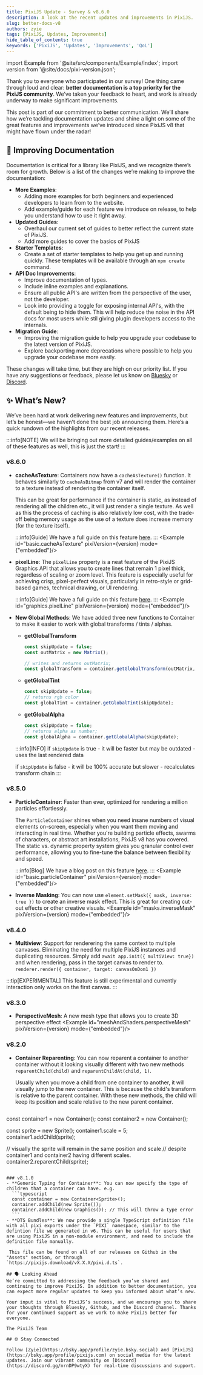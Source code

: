 ```yaml
---
title: PixiJS Update - Survey & v8.6.0
description: A look at the recent updates and improvements in PixiJS.
slug: better-docs-v8
authors: zyie
tags: [PixiJS, Updates, Improvements]
hide_table_of_contents: true
keywords: ['PixiJS', 'Updates', 'Improvements', 'QoL']
---
```

import Example from '@site/src/components/Example/index';
import version from '@site/docs/pixi-version.json';


Thank you to everyone who participated in our survey! One thing came through loud and clear: **better documentation is a top priority for the PixiJS community**. We’ve taken your feedback to heart, and work is already underway to make significant improvements.

This post is part of our commitment to better communication. We’ll share how we’re tackling documentation updates and shine a light on some of the great features and improvements we’ve introduced since PixiJS v8 that might have flown under the radar!

<!--truncate-->

## 📖 Improving Documentation
Documentation is critical for a library like PixiJS, and we recognize there’s room for growth. Below is a list of the changes we’re making to improve the documentation:

 - **More Examples**:
   - Adding more examples for both beginners and experienced developers to learn from to the website.
   - Add example/guide for each feature we introduce on release, to help you understand how to use it right away.
 - **Updated Guides**:
   - Overhaul our current set of guides to better reflect the current state of PixiJS.
   - Add more guides to cover the basics of PixiJS
 - **Starter Templates**:
   - Create a set of starter templates to help you get up and running quickly. These templates will be available through an `npm create` command.
 - **API Doc Improvements**:
   - Improve documentation of types.
   - Include inline examples and explanations.
   - Ensure all public API's are written from the perspective of the user, not the developer.
   - Look into providing a toggle for exposing internal API's, with the default being to hide them. This will help reduce the noise in the API docs for most users while stil giving plugin developers access to the internals.
 - **Migration Guide**:
   - Improving the migration guide to help you upgrade your codebase to the latest version of PixiJS.
   - Explore backporting more deprecations where possible to help you upgrade your codebase more easily.

These changes will take time, but they are high on our priority list. If you have any suggestions or feedback, please let us know on [Bluesky](https://bsky.app/profile/pixijs.com) or [Discord](https://discord.gg/nrnDP9wtyX).

## ✨ What’s New?
We’ve been hard at work delivering new features and improvements, but let’s be honest—we haven’t done the best job announcing them. Here’s a quick rundown of the highlights from our recent releases.

:::info[NOTE]
We will be bringing out more detailed guides/examples on all of these features as well, this is just the start!
:::

### v8.6.0
- **cacheAsTexture**: Containers now have a `cacheAsTexture()` function. It behaves similarly to `cacheAsBitmap` from v7 and will render the container to a texture instead of rendering the container itself.

  This can be great for performance if the container is static, as instead of rendering all the children etc., it will just render a single texture.
  As well as this the process of caching is also relatively low cost, with the trade-off being memory usage as the use of a texture does increase memory (for the texture itself).

  :::info[Guide]
  We have a full guide on this feature [here](/8.x/guides/advanced/cache-as-texture).
  :::
  <Example id="basic.cacheAsTexture" pixiVersion={version} mode={"embedded"}/>
- **pixelLine**: The `pixelLine` property is a neat feature of the PixiJS Graphics API that allows you to create lines that remain 1 pixel thick, regardless of scaling or zoom level. This feature is especially useful for achieving crisp, pixel-perfect visuals, particularly in retro-style or grid-based games, technical drawing, or UI rendering.

  :::info[Guide]
  We have a full guide on this feature [here](/8.x/guides/components/graphics-pixel-line).
  :::
  <Example id="graphics.pixelLine" pixiVersion={version} mode={"embedded"}/>

- **New Global Methods**: We have added three new functions to Container to make it easier to work with global transforms / tints / alphas.

  - **getGlobalTransform**
    ```ts
    const skipUpdate = false;
    const outMatrix = new Matrix();

    // writes and returns outMatrix;
    const globalTransform = container.getGlobalTransform(outMatrix, skipUpdate);
    ```
  - **getGlobalTint**
    ```ts
    const skipUpdate = false;
    // returns rgb color
    const globalTint = container.getGlobalTint(skipUpdate);
    ```
  - **getGlobalAlpha**
    ```ts
    const skipUpdate = false;
    // returns alpha as number;
    const globalAlpha = container.getGlobalAlpha(skipUpdate);
    ```

  :::info[INFO]
  if `skipUpdate` is true - it will be faster but may be outdated - uses the last rendered data

  if `skipUpdate` is false - it will be 100% accurate but slower - recalculates transform chain
  :::
### v8.5.0
- **ParticleContainer**: Faster than ever, optimized for rendering a million particles effortlessly.

  The `ParticleContainer` shines when you need insane numbers of visual elements on-screen, especially when you want them moving and interacting in real time. Whether you're building particle effects, swarms of characters, or abstract art installations, PixiJS v8 has you covered. The static vs. dynamic property system gives you granular control over performance, allowing you to fine-tune the balance between flexibility and speed.

  :::info[Blog]
  We have a blog post on this feature [here](/blog/particlecontainer-v8).
  :::
  <Example id="basic.particleContainer" pixiVersion={version} mode={"embedded"}/>


- **Inverse Masking**:
  You can now use `element.setMask({ mask, inverse: true })` to create an inverse mask effect. This is great for creating cut-out effects or other creative visuals.
  <Example id="masks.inverseMask" pixiVersion={version} mode={"embedded"}/>

### v8.4.0
 - **Multiview**: Support for renderering the same context to multiple canvases. Eliminating the need for multiple PixiJS instances and duplicating resources.
   Simply add `await app.init({ multiView: true})` and when rendering, pass in the target canvas to render to. `renderer.render({ container, target: canvasOnDom1 })`

  :::tip[EXPERIMENTAL]
    This feature is still experimental and currently interaction only works on the first canvas.
  :::

### v8.3.0
  - **PerspectiveMesh**: A new mesh type that allows you to create 3D perspective effect
  <Example id="meshAndShaders.perspectiveMesh" pixiVersion={version} mode={"embedded"}/>

### v8.2.0
 - **Container Reparenting**: You can now reparent a container to another container without it looking visually different with two new methods `reparentChild(child)` and `reparentChildAt(child, 1)`.

   Usually when you move a child from one container to another, it will visually jump to the new container. This is because the child's transform is relative to the parent container. With these new methods, the child will keep its position and scale relative to the new parent container.

   ```ts
  const container1 = new Container();
  const container2 = new Container();

  const sprite = new Sprite();
  container1.scale = 5;
  container1.addChild(sprite);

  // visually the sprite will remain in the same position and scale
  // despite container1 and container2 having different scales.
  container2.reparentChild(sprite);
  ```

### v8.1.0
 - **Generic Typing for Container**: You can now specify the type of children that a container can have. e.g.
    ```typescript
    const container = new Container<Sprite>();
    container.addChild(new Sprite());
    container.addChild(new Graphics()); // This will throw a type error
    ```
 - **DTS Bundles**: We now provide a single TypeScript definition file with all pixi exports under the `PIXI` namespace, similar to the defintion file we generated in v6. This can be useful for users that are using PixiJS in a non-module environment, and need to include the definition file manually.

   This file can be found on all of our releases on Github in the "Assets" section, or through `https://pixijs.download/vX.X.X/pixi.d.ts`.

## 🗣️ Looking Ahead
We’re committed to addressing the feedback you’ve shared and continuing to improve PixiJS. In addition to better documentation, you can expect more regular updates to keep you informed about what’s new.

Your input is vital to PixiJS’s success, and we encourage you to share your thoughts through Bluesky, Github, and the Discord channel. Thanks for your continued support as we work to make PixiJS better for everyone.

The PixiJS Team

## 🌐 Stay Connected

Follow [Zyie](https://bsky.app/profile/zyie.bsky.social) and [PixiJS](https://bsky.app/profile/pixijs.com) on social media for the latest updates. Join our vibrant community on [Discord](https://discord.gg/nrnDP9wtyX) for real-time discussions and support.
